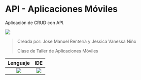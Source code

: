 # API - Aplicaciones Móviles
Aplicación de CRUD con API.

![](https://img.shields.io/badge/release-1.0.1-brightgreen)
> Creada por: Jose Manuel Rentería y Jessica Vanessa Niño
> 
> Clase de Taller de Aplicaciones Móviles

| Lenguaje | IDE |
|:---:|:---:|
|![](https://img.shields.io/badge/java-%23ED8B00.svg?style=for-the-badge&logo=java&logoColor=white)| ![](https://img.shields.io/badge/Android-3DDC84?style=for-the-badge&logo=android&logoColor=white) |
